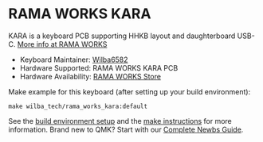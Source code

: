 # RAMA WORKS KARA

KARA is a keyboard PCB supporting HHKB layout and daughterboard USB-C. [More info at RAMA WORKS](https://rama.works/kara/)

* Keyboard Maintainer: [Wilba6582](https://github.com/Wilba6582)
* Hardware Supported: RAMA WORKS KARA PCB
* Hardware Availability: [RAMA WORKS Store](https://ramaworks.store/)

Make example for this keyboard (after setting up your build environment):

    make wilba_tech/rama_works_kara:default

See the [build environment setup](https://docs.qmk.fm/#/getting_started_build_tools) and the [make instructions](https://docs.qmk.fm/#/getting_started_make_guide) for more information. Brand new to QMK? Start with our [Complete Newbs Guide](https://docs.qmk.fm/#/newbs).
